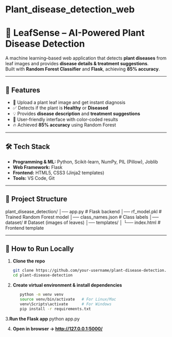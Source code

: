 # Plant_disease_detection_web
# 🌱 LeafSense – AI-Powered Plant Disease Detection

A machine learning–based web application that detects **plant diseases** from leaf images and provides **disease details & treatment suggestions**.  
Built with **Random Forest Classifier** and **Flask**, achieving **85% accuracy**.

---

## 📌 Features
- 🌿 Upload a plant leaf image and get instant diagnosis  
- ✅ Detects if the plant is **Healthy** or **Diseased**  
- 💡 Provides **disease description** and **treatment suggestions**  
- 🎨 User-friendly interface with color-coded results  
- 🔥 Achieved **85% accuracy** using Random Forest  

---

## 🛠 Tech Stack
- **Programming & ML:** Python, Scikit-learn, NumPy, PIL (Pillow), Joblib  
- **Web Framework:** Flask  
- **Frontend:** HTML5, CSS3 (Jinja2 templates)  
- **Tools:** VS Code, Git  

---

## 📂 Project Structure
plant_disease_detection/
│── app.py # Flask backend
│── rf_model.pkl # Trained Random Forest model
│── class_names.json # Class labels
│── dataset/ # Dataset (images of leaves)
│── templates/
│ └── index.html # Frontend template


---

## 🚀 How to Run Locally

1. **Clone the repo**
   ```bash
   git clone https://github.com/your-username/plant-disease-detection.git
   cd plant-disease-detection
   
2. **Create virtual environment & install dependencies**
    ```bash
       python -m venv venv
       source venv/bin/activate   # For Linux/Mac
       venv\Scripts\activate      # For Windows
       pip install -r requirements.txt
    
3.**Run the Flask app**
python app.py

4. **Open in browser → http://127.0.0.1:5000/**





